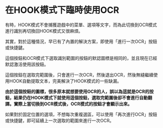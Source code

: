 
<link rel="stylesheet" href="https://cdnjs.cloudflare.com/ajax/libs/font-awesome/6.6.0/css/all.min.css">

<style>
    i{
        color:blue;
        width:20px;
    }
    .fa-icon {
  visibility: hidden;
}
.btnstatus2{
    color:deeppink;
}
</style>

# 在HOOK模式下臨時使用OCR  

有時，HOOK模式不會捕獲遊戲中的菜單、選項等文字，而為此切換到OCR模式進行識別再切換回HOOK模式又很麻煩。  

其實，對於這種情況，早已有了內置的解決方案，即使用「進行一次OCR」按鈕<i class="fa fa-crop"></i>或快捷鍵。  

這個按鈕和OCR模式下選取識別範圍的按鈕的默認圖標是相同的，並且現在已經默認激活使用該按鈕。  

這個按鈕在選取完範圍後，只會進行一次OCR，然後退出OCR，然後無縫繼續使用HOOK自動提取文本，完美解決了HOOK模式的一些缺漏。  

**由於這個按鈕的圖標，很多原本就想要使用OCR的人，誤以為這就是OCR的按鈕，結果仍在HOOK模式下就使用這個按鈕，選取完範圍後卻不會進行自動翻譯。實際上當切換到OCR模式後，OCR模式的按鈕才會顯示出來。**  

如果對於固定位置的選項，不想每次重複選區，可以使用「再次進行OCR」按鈕<i class="fa fa-spinner"></i>或快捷鍵，即可延續上一次選取的範圍來進行一次OCR。